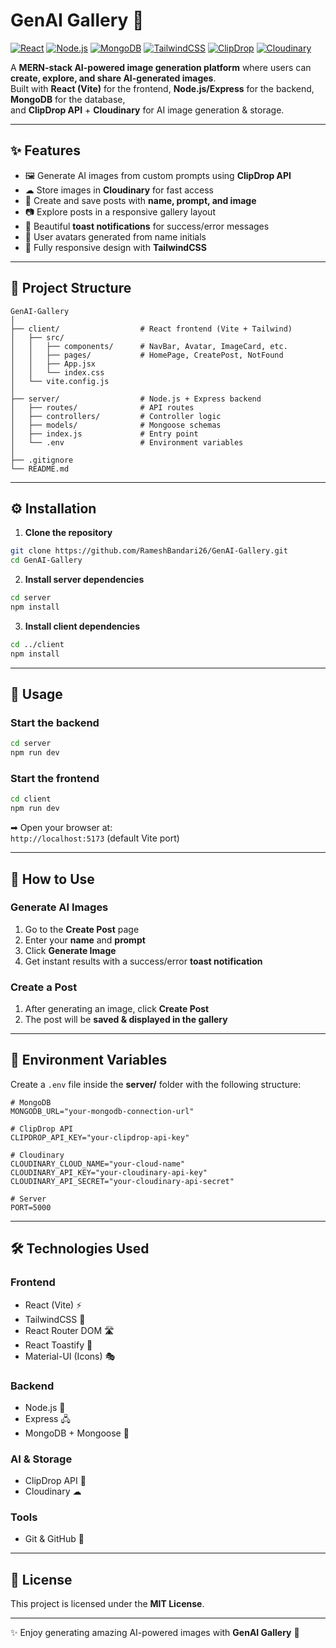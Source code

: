 # GenAI Gallery 🎨

[![React](https://img.shields.io/badge/React-18-blue?logo=react&logoColor=white)](https://reactjs.org/)
[![Node.js](https://img.shields.io/badge/Node.js-18-green?logo=node.js&logoColor=white)](https://nodejs.org/)
[![MongoDB](https://img.shields.io/badge/MongoDB-Atlas-green?logo=mongodb&logoColor=white)](https://www.mongodb.com/)
[![TailwindCSS](https://img.shields.io/badge/TailwindCSS-3-blue?logo=tailwind-css&logoColor=white)](https://tailwindcss.com/)
[![ClipDrop](https://img.shields.io/badge/ClipDrop-API-orange)](https://clipdrop.co/)
[![Cloudinary](https://img.shields.io/badge/Cloudinary-Storage-lightblue?logo=cloudinary&logoColor=white)](https://cloudinary.com/)

A **MERN-stack AI-powered image generation platform** where users can **create, explore, and share AI-generated images**.  
Built with **React (Vite)** for the frontend, **Node.js/Express** for the backend, **MongoDB** for the database,  
and **ClipDrop API** + **Cloudinary** for AI image generation & storage.  

---

## ✨ Features

- 🖼 Generate AI images from custom prompts using **ClipDrop API**  
- ☁ Store images in **Cloudinary** for fast access  
- 📰 Create and save posts with **name, prompt, and image**  
- 📷 Explore posts in a responsive gallery layout  
- 🔔 Beautiful **toast notifications** for success/error messages  
- 👤 User avatars generated from name initials  
- 📱 Fully responsive design with **TailwindCSS**  

---

## 📂 Project Structure

```
GenAI-Gallery
│
├── client/                  # React frontend (Vite + Tailwind)
│   ├── src/
│   │   ├── components/      # NavBar, Avatar, ImageCard, etc.
│   │   ├── pages/           # HomePage, CreatePost, NotFound
│   │   ├── App.jsx
│   │   └── index.css
│   └── vite.config.js
│
├── server/                  # Node.js + Express backend
│   ├── routes/              # API routes
│   ├── controllers/         # Controller logic
│   ├── models/              # Mongoose schemas
│   ├── index.js             # Entry point
│   └── .env                 # Environment variables
│
├── .gitignore
└── README.md
```

---

## ⚙️ Installation

1. **Clone the repository**
```bash
git clone https://github.com/RameshBandari26/GenAI-Gallery.git
cd GenAI-Gallery
```

2. **Install server dependencies**
```bash
cd server
npm install
```

3. **Install client dependencies**
```bash
cd ../client
npm install
```

---

## 🚀 Usage

### Start the backend
```bash
cd server
npm run dev
```

### Start the frontend
```bash
cd client
npm run dev
```

➡ Open your browser at:  
`http://localhost:5173` (default Vite port)

---

## 🎨 How to Use

### Generate AI Images
1. Go to the **Create Post** page  
2. Enter your **name** and **prompt**  
3. Click **Generate Image**  
4. Get instant results with a success/error **toast notification**  

### Create a Post
1. After generating an image, click **Create Post**  
2. The post will be **saved & displayed in the gallery**  

---

## 🔑 Environment Variables

Create a `.env` file inside the **server/** folder with the following structure:

```env
# MongoDB
MONGODB_URL="your-mongodb-connection-url"

# ClipDrop API
CLIPDROP_API_KEY="your-clipdrop-api-key"

# Cloudinary
CLOUDINARY_CLOUD_NAME="your-cloud-name"
CLOUDINARY_API_KEY="your-cloudinary-api-key"
CLOUDINARY_API_SECRET="your-cloudinary-api-secret"

# Server
PORT=5000
```

---

## 🛠️ Technologies Used

### Frontend
- React (Vite) ⚡
- TailwindCSS 🎨
- React Router DOM 🛣
- React Toastify 🔔
- Material-UI (Icons) 🎭

### Backend
- Node.js 🚀
- Express 🖧
- MongoDB + Mongoose 🍃

### AI & Storage
- ClipDrop API 🤖
- Cloudinary ☁

### Tools
- Git & GitHub 🐙

---

## 📜 License

This project is licensed under the **MIT License**.  

---

✨ Enjoy generating amazing AI-powered images with **GenAI Gallery** 🚀

